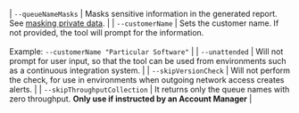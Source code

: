 | <nobr>`--queueNameMasks`</nobr> | Masks sensitive information in the generated report. See [masking private data](/nservicebus/throughput-tool/#masking-private-data). |
| <nobr>`--customerName`</nobr> | Sets the customer name. If not provided, the tool will prompt for the information.<br/><br/>Example: `--customerName "Particular Software"` |
| <nobr>`--unattended`</nobr> | Will not prompt for user input, so that the tool can be used from environments such as a continuous integration system. |
| <nobr>`--skipVersionCheck`</nobr> | Will not perform the check, for use in environments when outgoing network access creates alerts. |
| <nobr>`--skipThroughputCollection`</nobr> | It returns only the queue names with zero throughput. **Only use if instructed by an Account Manager** |
